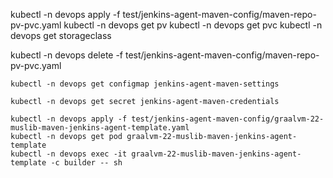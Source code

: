 kubectl -n devops apply -f test/jenkins-agent-maven-config/maven-repo-pv-pvc.yaml
kubectl -n devops get pv
kubectl -n devops get pvc
kubectl -n devops get storageclass

kubectl -n devops delete -f test/jenkins-agent-maven-config/maven-repo-pv-pvc.yaml

```shell
kubectl -n devops get configmap jenkins-agent-maven-settings

kubectl -n devops get secret jenkins-agent-maven-credentials

kubectl -n devops apply -f test/jenkins-agent-maven-config/graalvm-22-muslib-maven-jenkins-agent-template.yaml
kubectl -n devops get pod graalvm-22-muslib-maven-jenkins-agent-template
kubectl -n devops exec -it graalvm-22-muslib-maven-jenkins-agent-template -c builder -- sh
```